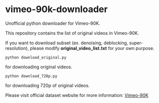 vimeo-90k-downloader
====================

Unofficial python downloader for Vimeo-90K.

This repository contains the list of original videos in Vimeo-90K.

If you want to download subset (ex. denoising, deblocking, super-resolution), please modify **original_video_list.txt** for your own purpose.


```
python download_original.py
```
for downloading original videos. 
```
python download_720p.py
```
for downloading 720p of original videos.

Please visit official dataset website for more information: [Vimeo-90K](http://toflow.csail.mit.edu/)
